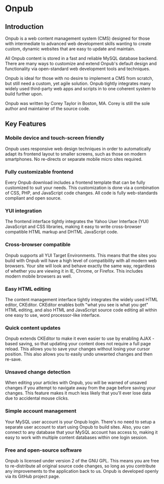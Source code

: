 Onpub
=====

Introduction
------------
Onpub is a web content management system (CMS) designed for those with intermediate to advanced web development skills wanting to create custom, dynamic websites that are easy to update and maintain.

All Onpub content is stored in a fast and reliable MySQL database backend. There are many ways to customize and extend Onpub's default design and functionality via open-standard web development tools and techniques.

Onpub is ideal for those with no desire to implement a CMS from scratch, but still need a custom, yet agile solution. Onpub tightly integrates many widely used third-party web apps and scripts in to one coherent system to build further upon.

Onpub was written by Corey Taylor in Boston, MA. Corey is still the sole author and maintainer of the source code.

Key Features
------------ 
### Mobile device and touch-screen friendly

Onpub uses responsive web design techniques in order to automatically adapt its frontend layout to smaller screens, such as those on modern smartphones. No re-directs or separate mobile micro sites required.

### Fully customizable frontend

Every Onpub download includes a frontend template that can be fully customized to suit your needs. This customization is done via a combination of CSS, PHP, and JavaScript code changes. All code is fully web-standards compliant and open source.

### YUI integration

The frontend interface tightly integrates the Yahoo User Interface (YUI) JavaScript and CSS libraries, making it easy to write cross-browser compatible HTML markup and DHTML JavaScript code.

### Cross-browser compatible

Onpub supports all YUI Target Environments. This means that the sites you build with Onpub will have a high level of compatibility with all modern web browsers. Your site will look and behave exactly the same way, regardless of whether you are viewing it in IE, Chrome, or Firefox. This includes modern mobile browsers as well.

### Easy HTML editing

The content management interface tightly integrates the widely used HTML editor, CKEditor. CKEditor enables both "what you see is what you get" HTML editing, and also HTML and JavaScript source code editing all within one easy to use, word processor-like interface.

### Quick content updates

Onpub extends CKEditor to make it even easier to use by enabling AJAX -based saving, so that updating your content does not require a full page reload. This allows you to save your changes without losing your cursor position. This also allows you to easily undo unwanted changes and then re-save.

### Unsaved change detection

When editing your articles with Onpub, you will be warned of unsaved changes if you attempt to navigate away from the page before saving your changes. This feature makes it much less likely that you'll ever lose data due to accidental mouse clicks.

### Simple account management

Your MySQL user account is your Onpub login. There's no need to setup a separate user account to start using Onpub to build sites. Also, you can connect to any database that your MySQL account has access to, making it easy to work with multiple content databases within one login session.

### Free and open-source software

Onpub is licensed under version 2 of the GNU GPL. This means you are free to re-distribute all original source code changes, so long as you contribute any improvements to the application back to us. Onpub is developed openly via its GitHub project page.

